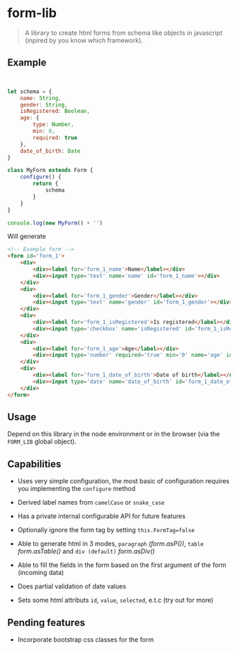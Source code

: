 # form-lib

> A library to create html forms from schema like objects in javascript (inpired by you know which framework).

## Example

```js


let schema = {
    name: String,
    gender: String,
    isRegistered: Boolean,
    age: {
        type: Number,
        min: 0,
        required: true
    },
    date_of_birth: Date
}

class MyForm extends Form {
    configure() {
        return {
            schema
        }
    }
}

console.log(new MyForm() + '')

```

Will generate

```html
<!-- Example form -->
<form id='form_1'>
    <div>
        <div><label for='form_1_name'>Name</label></div>
        <div><input type='text' name='name' id='form_1_name'></div>
    </div>
    <div>
        <div><label for='form_1_gender'>Gender</label></div>
        <div><input type='text' name='gender' id='form_1_gender'></div>
    </div>
    <div>
        <div><label for='form_1_isRegistered'>Is registered</label></div>
        <div><input type='checkbox' name='isRegistered' id='form_1_isRegistered'></div>
    </div>
    <div>
        <div><label for='form_1_age'>Age</label></div>
        <div><input type='number' required='true' min='0' name='age' id='form_1_age'></div>
    </div>
    <div>
        <div><label for='form_1_date_of_birth'>Date of birth</label></div>
        <div><input type='date' name='date_of_birth' id='form_1_date_of_birth'></div>
    </div>
</form>
```

## Usage

Depend on this library in the node environment or in the browser (via the `FORM_LIB` global object).

## Capabilities

- Uses very simple configuration, the most basic of configuration requires you implementing the `configure` method

- Derived label names from `camelCase` or `snake_case`

- Has a private internal configurable API for future features

- Optionally ignore the form tag by setting `this.FormTag=false`

- Able to generate html in 3 modes, `paragraph` *(form.asP())*, `table` *form.asTable()* and `div (default)` *form.asDiv()*

- Able to fill the fields in the form based on the first argument of the form (incoming data)

- Does partial validation of date values

- Sets some html attributs `id`, `value`, `selected`, e.t.c (try out for more)

## Pending features

- Incorporate bootstrap css classes for the form
